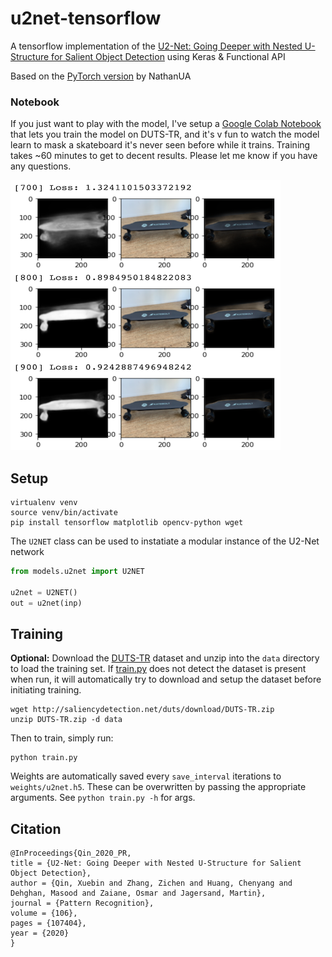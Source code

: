 # u2net-tensorflow

A tensorflow implementation of the [U2-Net: Going Deeper with Nested U-Structure for Salient Object Detection](https://arxiv.org/pdf/2005.09007.pdf) using Keras & Functional API

Based on the [PyTorch version](https://github.com/NathanUA/U-2-Net) by NathanUA

### Notebook
If you just want to play with the model, I've setup a [Google Colab Notebook](https://colab.research.google.com/drive/1bGkgDBAmn7FUX_lws3OYF8Klw80ddMN7?usp=sharing) that lets you train the model on DUTS-TR, and it's v fun to watch the model learn to mask a skateboard it's never seen before while it trains. Training takes ~60 minutes to get to decent results. Please let me know if you have any questions.

![Network learning skateboard](examples/grid.png)

## Setup 

```
virtualenv venv
source venv/bin/activate
pip install tensorflow matplotlib opencv-python wget
```

The `U2NET` class can be used to instatiate a modular instance of the U2-Net network
```python
from models.u2net import U2NET

u2net = U2NET()
out = u2net(inp)
```

## Training

**Optional:** Download the [DUTS-TR](http://saliencydetection.net/duts/#org3aad434) dataset and unzip into the `data` directory to load the training set. If [train.py](train.py) does not detect the dataset is present when run, it will automatically try to download and setup the dataset before initiating training.

```
wget http://saliencydetection.net/duts/download/DUTS-TR.zip
unzip DUTS-TR.zip -d data
```

Then to train, simply run:

```
python train.py
```

Weights are automatically saved every `save_interval` iterations to `weights/u2net.h5`. These can be overwritten by passing the appropriate arguments. See `python train.py -h` for args.

## Citation
```
@InProceedings{Qin_2020_PR,
title = {U2-Net: Going Deeper with Nested U-Structure for Salient Object Detection},
author = {Qin, Xuebin and Zhang, Zichen and Huang, Chenyang and Dehghan, Masood and Zaiane, Osmar and Jagersand, Martin},
journal = {Pattern Recognition},
volume = {106},
pages = {107404},
year = {2020}
}
```